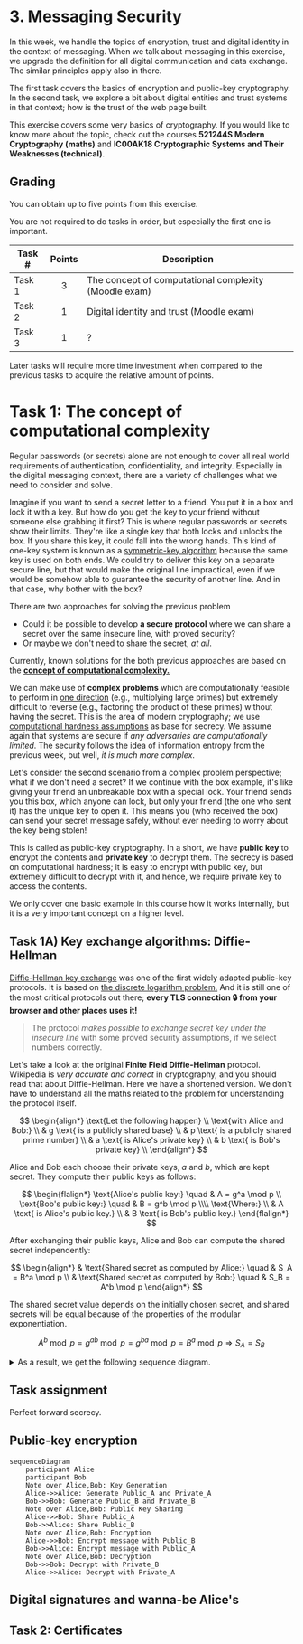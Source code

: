 # 3. Messaging Security

In this week, we handle the topics of encryption, trust and digital identity in the context of messaging. 
When we talk about messaging in this exercise, we upgrade the definition for all digital communication and data exchange. 
The similar principles apply also in there.

The first task covers the basics of encryption and public-key cryptography. 
In the second task, we explore a bit about digital entities and trust systems in that context; how is the trust of the web page built.

This exercise covers some very basics of cryptography.
If you would like to know more about the topic, check out the courses **521244S Modern Cryptography (maths)** and **IC00AK18 Cryptographic Systems and Their Weaknesses (technical)**.

## Grading

You can obtain up to five points from this exercise.

You are not required to do tasks in order, but especially the first one is important.

| Task # | Points | Description |
| ---- | :--: | ---- |
| Task 1 | 3 | The concept of computational complexity (Moodle exam) |
| Task 2 | 1 | Digital identity and trust (Moodle exam) |
| Task 3 | 1 | ? |

Later tasks will require more time investment when compared to the previous tasks to acquire the relative amount of points. 

# Task 1: The concept of computational complexity

Regular passwords (or secrets) alone are not enough to cover all real world requirements of authentication, confidentiality, and integrity.  Especially in the digital messaging context, there are a variety of challenges what we need to consider and solve.

Imagine if you want to send a secret letter to a friend. You put it in a box and lock it with a key. But how do you get the key to your friend without someone else grabbing it first? This is where regular passwords or secrets show their limits. They're like a single key that both locks and unlocks the box. If you share this key, it could fall into the wrong hands. This kind of one-key system is known as a [symmetric-key algorithm](https://en.wikipedia.org/wiki/Symmetric-key_algorithm) because the same key is used on both ends.
We could try to deliver this key on a separate secure line, but that would make the original line impractical, even if we would be somehow able to guarantee the security of another line.
And in that case, why bother with the box?

There are two approaches for solving the previous problem
  * Could it be possible to develop **a secure protocol** where we can share a secret over the same insecure line, with proved security?
  * Or maybe we don't need to share the secret, *at all*.

Currently, known solutions for the both previous approaches are based on the **[concept of computational complexity.](https://en.wikipedia.org/wiki/Computational_complexity)**

 We can make use of **complex problems** which are computationally feasible to perform in [one direction](https://en.wikipedia.org/wiki/One-way_function) (e.g., multiplying large primes) but extremely difficult to reverse (e.g., factoring the product of these primes) without having the secret.
This is the area of modern cryptography; we use [computational hardness assumptions](https://en.wikipedia.org/wiki/Computational_hardness_assumption) as base for secrecy. 
We assume again that systems are secure if *any adversaries are computationally limited*. The security follows the idea of information entropy from the previous week, but well, *it is much more complex*.

Let's consider the second scenario from a complex problem perspective; what if we don't need a secret?
If we continue with the box example, it's like giving your friend an unbreakable box with a special lock. Your friend sends you this box, which anyone can lock, but only your friend (the one who sent it) has the unique key to open it. This means you (who received the box) can send your secret message safely, without ever needing to worry about the key being stolen!

This is called as public-key cryptography.  In a short, we have **public key** to encrypt the contents and **private key** to decrypt them.  The secrecy is based on computational hardness; it is easy to encrypt with public key, but extremely difficult to decrypt with it, and hence, we require private key to access the contents. 

We only cover one basic example in this course how it works internally, but it is a very important concept on a higher level.

## Task 1A) Key exchange algorithms: Diffie-Hellman

[Diffie-Hellman key exchange](https://en.wikipedia.org/wiki/Diffie%E2%80%93Hellman_key_exchange) was one of the first widely adapted public-key protocols. 
It is based on [the discrete logarithm problem.](https://en.wikipedia.org/wiki/Discrete_logarithm)
And it is still one of the most critical protocols out there; **every TLS connection &#128274; from your browser and other places uses it!**

> The protocol *makes possible to exchange secret key under the insecure line* with some proved security assumptions, if we select numbers correctly. 

Let's take a look at the original **Finite Field Diffie-Hellman** protocol.  Wikipedia is *very accurate and correct* in cryptography, and you should read that about Diffie-Hellman. Here we have a shortened version.
We don't have to understand all the maths related to the problem for understanding the protocol itself. 

$$
\begin{align*}
 \text{Let the following happen} \\
 \text{with Alice and Bob:} \\
& g \text{ is a publicly shared base} \\
& p \text{ is a publicly shared prime number} \\
& a \text{ is Alice's private key} \\
& b \text{ is Bob's private key} \\
\end{align*}
$$

Alice and Bob each choose their private keys, $a$ and $b$, which are kept secret. They compute their public keys as follows:

$$
\begin{flalign*}
\text{Alice's public key:} \quad & A = g^a \mod p \\
\text{Bob's public key:} \quad & B = g^b \mod p
\\\\
 \text{Where:} \\
& A \text{ is Alice's public key.} \\
& B \text{ is Bob's public key.}
\end{flalign*}
$$

After exchanging their public keys, Alice and Bob can compute the shared secret independently:

$$
\begin{align*}
& \text{Shared secret as computed by Alice:} \quad & S_A = B^a \mod p \\
& \text{Shared secret as computed by Bob:} \quad & S_B = A^b \mod p
\end{align*}
$$

The shared secret value depends on the initially chosen secret, and shared secrets will be equal because of the properties of the modular exponentiation.

$$
{A}^{b}\bmod {p} = {g}^{ab}\bmod {p} = {g}^{ba}\bmod {p} = {B}^{a}\bmod {p} \Rightarrow S_A = S_B
$$




<details><summary>As a result, we get the following sequence diagram. </summary>

```mermaid
sequenceDiagram
    participant Alice
    participant Bob
    Note over Alice,Bob: Initial Setup
    Alice->>Bob: Agree on public numbers g and p
    Bob->>Alice: Agree on public numbers g and p
    Note over Alice,Bob: Private Keys
    Alice->>Alice: Choose private key a
    Bob->>Bob: Choose private key b
    Note over Alice,Bob: Public Keys Calculation
    Alice->>Alice: Calculate A = g^a mod p
    Bob->>Bob: Calculate B = g^b mod p
    Alice->>Bob: Share public key A
    Bob->>Alice: Share public key B
    Note over Alice,Bob: Shared Secret Calculation
    Alice->>Alice: Compute shared secret S_A = B^a mod p
    Bob->>Bob: Compute shared secret S_B = A^b mod p
    Note over Alice,Bob: Final Shared Secret
    Alice-->>Bob: S_A = S_B (Shared Secret Established)
    Bob-->>Alice: S_A = S_B (Shared Secret Established)
```

</details>



## Task assignment

Perfect forward secrecy.


## Public-key encryption




```mermaid
sequenceDiagram
    participant Alice
    participant Bob
    Note over Alice,Bob: Key Generation
    Alice->>Alice: Generate Public_A and Private_A
    Bob->>Bob: Generate Public_B and Private_B
    Note over Alice,Bob: Public Key Sharing
    Alice->>Bob: Share Public_A
    Bob->>Alice: Share Public_B
    Note over Alice,Bob: Encryption
    Alice->>Bob: Encrypt message with Public_B
    Bob->>Alice: Encrypt message with Public_A
    Note over Alice,Bob: Decryption
    Bob->>Bob: Decrypt with Private_B
    Alice->>Alice: Decrypt with Private_A
```

## Digital signatures and wanna-be Alice's

## Task 2: Certificates
